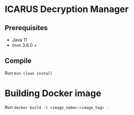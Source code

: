 # ICARUS Decryption Manager

## Prerequisites
- Java 11
- mvn 3.6.0 +

## Compile
Run `mvn clean install`

# Building Docker image
Run `docker build -t <image_name>:<image_tag> .`